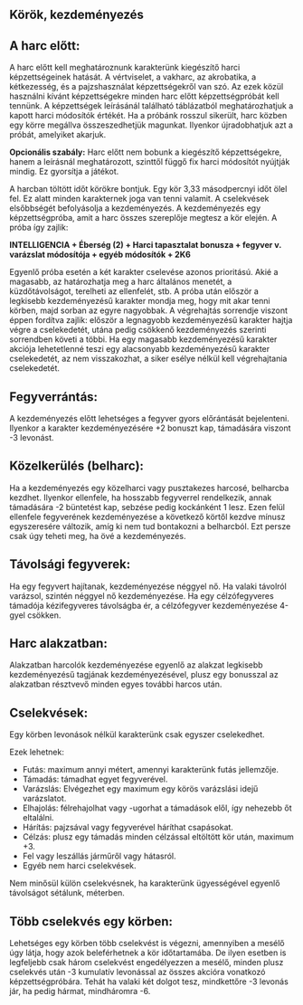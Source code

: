 ## Körök, kezdeményezés

## A harc előtt:
A harc előtt kell meghatároznunk karakterünk kiegészítő harci képzettségeinek hatását. A vértviselet, a vakharc, az akrobatika, a kétkezesség, és a pajzshasználat képzettségekről van szó. Az ezek közül használni kívánt képzettségekre minden harc előtt képzettségpróbát kell tennünk. A képzettségek leírásánál található táblázatból meghatározhatjuk a kapott harci módosítók értékét. Ha a próbánk rosszul sikerült, harc közben egy körre megállva összeszedhetjük magunkat. Ilyenkor újradobhatjuk azt a próbát, amelyiket akarjuk.

**Opcionális szabály:** Harc előtt nem bobunk a kiegészítő képzettségekre, hanem a leírásnál meghatározott, szinttől függő fix harci módosítót nyújtják mindig. Ez gyorsítja a játékot.

A harcban töltött időt körökre bontjuk. Egy kör 3,33 másodpercnyi időt ölel fel. Ez alatt minden karakternek joga van tenni valamit. A cselekvések elsőbbségét befolyásolja a kezdeményezés. A kezdeményezés egy képzettségpróba, amit a harc összes szereplője megtesz a kör elején. A próba így zajlik:

**INTELLIGENCIA + Éberség (2) + Harci tapasztalat bonusza + fegyver v. varázslat módosítója + egyéb módosítók + 2K6**

Egyenlő próba esetén a két karakter cselevése azonos prioritású. Akié a magasabb, az határozhatja meg a harc általános menetét, a küzdőtávolságot, terelheti az ellenfelét, stb. A próba után először a legkisebb kezdeményezésű karakter mondja meg, hogy mit akar tenni körben, majd sorban az egyre nagyobbak. A végrehajtás sorrendje viszont éppen fordítva zajlik: először a legnagyobb kezdeményezésű karakter hajtja végre a cselekedetét, utána pedig csökkenő kezdeményezés szerinti sorrendben követi a többi. Ha egy magasabb kezdeményezésű karakter akciója lehetetlenné teszi egy alacsonyabb kezdeményezésű karakter cselekedetét, az nem visszakozhat, a siker esélye nélkül kell végrehajtania cselekedetét.

## Fegyverrántás:
A kezdeményezés előtt lehetséges a fegyver gyors előrántását bejelenteni. Ilyenkor a karakter kezdeményezésére +2 bonuszt kap, támadására viszont -3 levonást.

## Közelkerülés (belharc):
Ha a kezdeményezés egy közelharci vagy pusztakezes harcosé, belharcba kezdhet. Ilyenkor ellenfele, ha hosszabb fegyverrel rendelkezik, annak támadására -2 büntetést kap, sebzése pedig kockánként 1 lesz. Ezen felül ellenfele fegyverének kezdeményezése a következő körtől kezdve mínusz egyszeresére változik, amíg ki nem tud bontakozni a belharcból. Ezt persze csak úgy teheti meg, ha övé a kezdeményezés.

## Távolsági fegyverek:
Ha egy fegyvert hajítanak, kezdeményezése néggyel nő. Ha valaki távolról varázsol, szintén néggyel nő kezdeményezése. Ha egy célzófegyveres támadója kézifegyveres távolságba ér, a célzófegyver kezdeményezése 4-gyel csökken.

## Harc alakzatban:
Alakzatban harcolók kezdeményezése egyenlő az alakzat legkisebb kezdeményezésű tagjának kezdeményezésével, plusz egy bonusszal az alakzatban résztvevő minden egyes további harcos után.

## Cselekvések:
Egy körben levonások nélkül karakterünk csak egyszer cselekedhet.

Ezek lehetnek:  
- Futás: maximum annyi métert, amennyi karakterünk futás jellemzője.
- Támadás: támadhat egyet fegyverével.
- Varázslás: Elvégezhet egy maximum egy körös varázslási idejű varázslatot.
- Elhajolás: félrehajolhat vagy -ugorhat a támadások elől, így nehezebb őt eltalálni.
- Hárítás: pajzsával vagy fegyverével háríthat csapásokat.
- Célzás: plusz egy támadás minden célzással eltöltött kör után, maximum +3.
- Fel vagy leszállás járműről vagy hátasról.
- Egyéb nem harci cselekvések.

Nem minősül külön cselekvésnek, ha karakterünk ügyességével egyenlő távolságot sétálunk, méterben.

## Több cselekvés egy körben:
Lehetséges egy körben több cselekvést is végezni, amennyiben a mesélő úgy látja, hogy azok beleférhetnek a kör időtartamába. De ilyen esetben is legfeljebb csak három cselekvést engedélyezzen a mesélő, minden plusz cselekvés után -3 kumulatív levonással az összes akcióra vonatkozó képzettségpróbára. Tehát ha valaki két dolgot tesz, mindkettőre -3 levonás jár, ha pedig hármat, mindháromra -6.